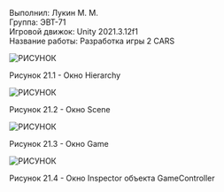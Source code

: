 Выполнил: Лукин М. М.  
Группа: ЭВТ-71  
Игровой движок: Unity 2021.3.12f1  
Название работы: Разработка игры 2 CARS  





![РИСУНОК](https://gspics.org/images/2022/12/02/0XZFvX.png)  

Рисунок 21.1 - Окно Hierarchy  

![РИСУНОК](https://gspics.org/images/2022/12/02/0XZLbi.png)  

Рисунок 21.2 - Окно Scene  

![РИСУНОК](https://gspics.org/images/2022/12/02/0XZKVO.png)  

Рисунок 21.3 - Окно Game  

![РИСУНОК](https://gspics.org/images/2022/12/02/0XZi2L.png)  

Рисунок 21.4 - Окно Inspector объекта GameController  
